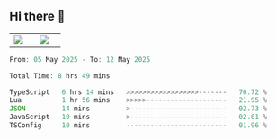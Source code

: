## Hi there 👋

<p align="center">
  <table align="center">
  <tr border="none">
  <td width="35%" align="center">
    <img  align="center"  src="http://github-profile-summary-cards.vercel.app/api/cards/stats?username=ricepunk&theme=github_dark" />
  </td>
    
  <td width="65%" align="center">
    <img  align="center"  src="http://github-profile-summary-cards.vercel.app/api/cards/profile-details?username=ricepunk&theme=github_dark" />
  </td>
  </tr>
  </table>
</p>

<!--START_SECTION:waka-->

```typescript
From: 05 May 2025 - To: 12 May 2025

Total Time: 8 hrs 49 mins

TypeScript   6 hrs 14 mins   >>>>>>>>>>>>>>>>>>-------   70.72 %
Lua          1 hr 56 mins    >>>>>--------------------   21.95 %
JSON         14 mins         >------------------------   02.73 %
JavaScript   10 mins         >------------------------   02.01 %
TSConfig     10 mins         -------------------------   01.96 %
```

<!--END_SECTION:waka-->
